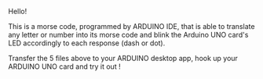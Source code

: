 Hello!

This is a morse code, programmed by ARDUINO IDE, that is able to translate any letter or number into its morse code and blink the Arduino UNO card's LED accordingly to each response (dash or dot).

Transfer the 5 files above to your ARDUINO desktop app, hook up your ARDUINO UNO card and try it out !
